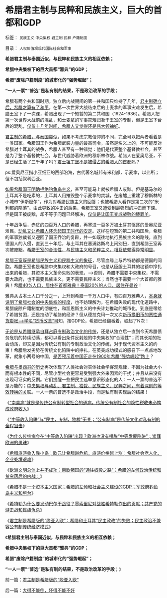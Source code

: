 # 希腊君主制与民粹和民族主义，巨大的首都和GDP

标签： `民族主义` `中央集权` `君主制` `民粹` `户籍制度` 

目录： `人权价值观现代国际社会和军事`

**希腊君主制与泰国近似，与民粹和民族主义的相互依赖；**

**希腊中央集权下的巨大首都“雅典”的GDP；**

**希腊“废除户籍制度”的城市化的“强势崛起”；**

**“一人一票”“普选”是私有制的结果，不是政治改革的手段**；

希腊有两个共和国时期。独立后内战期间的第一共和国只维持了几年，[君主制确立后，希腊才算有了和平](../../../2012/7/7/左派民粹民族主义，右派马尔萨斯主义.md)。在第一次世界大战结束后的士麦拿的军事灾难发生后，希腊王室下了一次课，希腊出现了一个短暂的第二共和国（1924-1936）。希腊人把第一次世界大战前的混乱，和士麦拿的军事灾难归咎于王室的专制，但是王室下台后的混乱，[仅仅十几年时间，希腊人又觉得还是伟大领袖好](../../../2012/6/16/世袭君主制是民主集中的逻辑必然；关住权力的“笼子”是什么？.md)。

[君主制的希腊，与泰国类似](../../../2010/5/19/泰政府越是克制越容易击败红衫军的游击理想.md)，如果不考虑宗教信仰的不同，完全可以把两者看着是一类国家。希腊国王作为希腊武装力量的最高司令，虽然是名义上的，不可能反对希腊对土耳其的战争，希腊人甚至有一种错觉：他们是代表整个基督教社会，甚至是为了整个基督教社会，与世代威胁着欧洲的穆斯林作战。希腊人在爱奥尼亚，不是已经生活了三千年了吗？[君士坦丁堡不是被侵占的希腊人的首都吗](../../../2010/12/18/“诺亚方舟”君士坦丁堡加速了罗马灭亡.md)？

ps:爱奥尼亚指小亚细亚的西部沿海，古代著名城邦有米利都，示麦拿，以弗所；但不包括叙利西亚。

[如果希腊国王明确拒绝钓鱼岛主义](http://darthvad.blog.163.com/blog/static/533994702011917035162/)，甚至可能马上就被希腊人废黜。但是基马尔的土耳其不是吃素的，土耳其人用摧毁整个示麦拿的焚城，在废墟上重建了穆斯林的小城市“伊斯密尔”，作为对希腊民族主义的回答；也被希腊人看作是第二次的“米利都的陷落”。由此导致的冲击的后果，希腊王室又遭受到最强烈的冲击而下课。但是国王被废黜，却不等于问题已经解决，[仅仅是让国王变成战败的替罪羊](http://darthvad.blog.sohu.com/162357438.html)。

十年战争后，赤贫的四百万人口的希腊，再塞进一百多万被土耳其驱逐的爱奥尼亚难民。[动乱又让希腊人怀念起国王时代的安定](../../../2010/8/17/民主未必进步;；“君权私有”是公有制的必然.md)。这样在短暂的第二共和国后，希腊的军事独裁者又迎回了国王乔治的复辟，并一如既往地执行民族主义的路线，直到德国人的入侵，直到三十年后，与土耳其在塞浦路斯岛上闹别扭，直到希腊王室再次被废黜。[希腊王室的合法性，与民族主义和民粹主义，相互依赖得异常明显](../../../2012/7/18/君权主义等价于民粹，暴政不会损害国王的执政合法性.md)。

[希腊王室既是希腊民族主义和民粹主义的象征](http://hi.baidu.com/darthchn/blog/item/eac2b5f575a28efd7609d7e7.html)，尽管血缘上与希特勒都是德国的同胞。希腊王室也是希腊中央集权和大政府的号召，也是从臣服土耳其的枷锁中挣扎出来的希腊，其资本主义革命失败的表现，——>否则，希腊不需要中央集权，不需要大政府，也不需要民族主义，更不需要民粹主义；当然也不需要一个大首都的雅典！希[腊40%人口，居住在首都雅典！泰国20%的人口，居住在曼谷](../../../2009/10/30/全国被剥离的国民福利集中在几个城市分发好吗？.md)！

雅典从占本土人口千分之一，上升到希腊一千万人口中，有四百万雅典人，[本身就说明了希腊社会的中央集权的程度](../../../2012/3/17/超级首都的政治意义是中央集权.md)，也不妨理解为，在希腊失败的现代化道路中，希腊废除户籍制度的彻底性，和凯恩斯主义的中央计划推动的城市化，到底是带给了希腊贫困，还是拉动了希腊的经济？但从德拉克玛一次又次[新币换旧币的恶性通货膨胀——>学名“货币改革”可](../../../2010/1/10/朝鲜货币抢劫即将进入第二幕：恶性通货膨胀.md)知，按GDP论，希腊已经翻番着，崛起了N次！

[无论是从希腊继承自拜占庭专制政治文化的传统](../../../2012/3/26/西方三大帝国和东方两种特色.md)，还是从独立后一直到今天希腊债务危机的持续动荡，都可以看出条件反射般的中央集权的“合理性”；而其长期的社会动荡，却又是因为传统公有制的专制政治文化的传统，对于现代资本主义的约束！希腊后发劣势在传统文化陷阱中的挣扎，在英美成功模式的感召下一点点地改革，就象小两号的中国，[是否预示着中国正走在1900年希腊“强势崛起”路上](../../../2012/4/10/走在罗马帝国两千年前的十字路口.md)？

[希腊与墨西哥的历史](../../../2011/9/24/南美洲和印第安人的土地公有制；墨西哥“经济奇迹”.md)再次体现了人类社会对实体社会学客观规律，不因为社会大小而有根本性的不同，尽管小型社会更容易受到强大外来因素的干扰；并且从来没有出现可证实的反例。它们提醒一些把民主选举意识形态化的人：一人一票的普选不是万能的；[中央集权与动乱、君主制、独裁、民族主义、民粹之间，有着深刻的等效转换的关](../../../2012/3/7/天无二日！公权和私权不可能同时具备合法性；.md)联。一人一票的普选不是政治手段，而是私有制实现后的结果！

《[“南美病”就是是传统公有制转型社会的通病，传统公有制社会的隐性税收未必构成政府收入](../../../2012/8/28/“南美病”是传统公有制社会转型的通病.md)》

《[“中等收入陷阱”与“民主，专制，独裁”无关；“公有制病”是传统文化对私有制的全程狙击](../../../2012/8/28/“中等收入陷阱”与“民主，专制，独裁”无关.md)》

《[为什么传统病会在“中等收入陷阱”出现？欧洲也没有摆脱“中等发展陷阱”；崇拜欧洲的愚昧](../../../2012/8/28/为什么传统社会转型无法避免“中等收入陷阱”？.md)》

《[希腊旅游收入靠小岛；欧元让希腊越危机，旅游价格越上涨；希腊社会老人化，企业处境艰难](../../../2012/8/29/希腊旅游收入靠小岛；.md)》

《[欧洲文明总体上并不成功；南欧猪国的“通往奴役之路”；希腊的左倾政治传统和贫穷落后的内战；](../../../2012/8/29/欧洲文明总体上不成功.md)》

《[希腊不是一个资本主义国家；希腊的左倾和社会主义建设的GDP；军政府钓鱼岛主义和垮台](../../../2012/8/29/希腊不是资本主义，希腊的钓鱼岛.md)》

《[希特勒为什么要发动巴尔干战役？墨索里尼对战胜希特勒作出的贡献；共产党的游击战和民族仇杀](../../../2012/8/30/希腊国王，希特勒，墨索里尼的巴尔干战役.md)》

《[君主制是希腊版的“脱亚入欧”；希腊和土耳其“民主政改”的失败；民主政治不兼容公有制传统经济模式](../../../2012/8/30/希腊国王，希特勒，墨索里尼的巴尔干战役.md)》

《**希腊君主制与泰国近似，与民粹和民族主义的相互依赖；**

**希腊中央集权下的巨大首都“雅典”的GDP；**

**希腊“废除户籍制度”的城市化的“强势崛起”；**

**“一人一票”“普选”是私有制的结果，不是政治改革的手段**；》



前一篇：[君主制是希腊版的“脱亚入欧”](../../../2012/8/30/君主制是希腊版的“脱亚入欧”.md)

后一篇：[大得不能倒，坏得不能不好](../../../2012/8/30/大得不能倒，坏得不能不好.md)